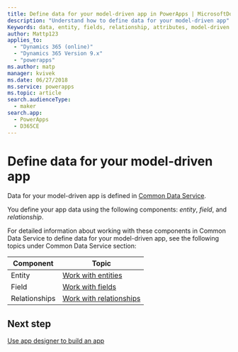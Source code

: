 ```yaml
---
title: Define data for your model-driven app in PowerApps | MicrosoftDocs
description: "Understand how to define data for your model-driven app"
Keywords: data, entity, fields, relationship, attributes, model-driven app
author: Mattp123
applies_to: 
  - "Dynamics 365 (online)"
  - "Dynamics 365 Version 9.x"
  - "powerapps"
ms.author: matp
manager: kvivek
ms.date: 06/27/2018
ms.service: powerapps
ms.topic: article
search.audienceType: 
  - maker
search.app: 
  - PowerApps
  - D365CE
---
```

# Define data for your model-driven app

Data for your model-driven app is defined in [Common Data Service](../common-data-service/data-platform-intro.md). 

You define your app data using the following components: *entity*, *field*, and *relationship*.

For detailed information about working with these components in Common Data Service to define data for your model-driven app, see the following topics under Common Data Service section:

|Component |Topic|
|-----|----|
|Entity| [Work with entities](../common-data-service/entity-overview.md)|
|Field| [Work with fields](../common-data-service/fields-overview.md)|
|Relationships| [Work with relationships](../common-data-service/relationships-overview.md)|

## Next step

[Use app designer to build an app](design-custom-business-apps-using-app-designer.md)
